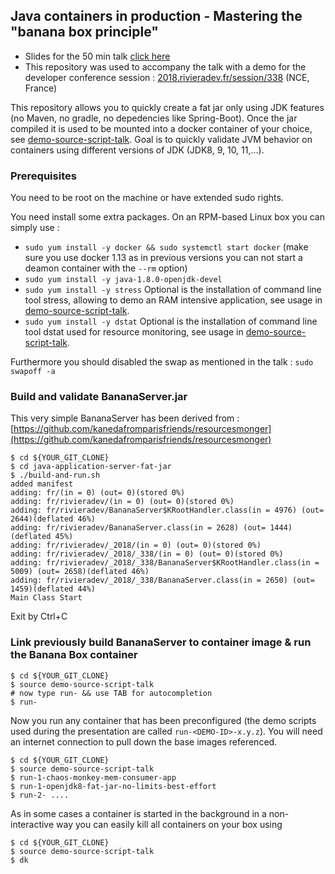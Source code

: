 ## Java containers in production - Mastering the "banana box principle"

- Slides for the 50 min talk [click here](talk.pdf "Banana box principle talk Rivieradev.fr 2018")
- This repository was used to accompany the talk with a demo for the developer conference session : [2018.rivieradev.fr/session/338](2018.rivieradev.fr/session/338) (NCE, France)

This repository allows you to quickly create a fat jar only using JDK features (no Maven, no gradle, no depedencies like Spring-Boot).
Once the jar compiled it is used to be mounted into a docker container of your choice, see [demo-source-script-talk](demo-source-script-talk).
Goal is to quickly validate JVM behavior on containers using different versions of JDK (JDK8, 9, 10, 11,...).

### Prerequisites

You need to be root on the machine or have extended sudo rights.

You need install some extra packages. On an RPM-based Linux box you can simply use :
- `sudo yum install -y docker && sudo systemctl start docker` (make sure you use docker 1.13 as in previous versions you can not start a deamon container with the `--rm` option)
- `sudo yum install -y java-1.8.0-openjdk-devel`
- `sudo yum install -y stress` Optional is the installation of command line tool stress, allowing to demo an RAM intensive application, see usage in [demo-source-script-talk](demo-source-script-talk).
- `sudo yum install -y dstat`  Optional is the installation of command line tool dstat used for resource monitoring, see usage in [demo-source-script-talk](demo-source-script-talk).

Furthermore you should disabled the swap as mentioned in the talk :
`sudo swapoff -a`

### Build and validate BananaServer.jar
This very simple BananaServer has been derived from : [https://github.com/kanedafromparisfriends/resourcesmonger](https://github.com/kanedafromparisfriends/resourcesmonger)

```
$ cd ${YOUR_GIT_CLONE}
$ cd java-application-server-fat-jar
$ ./build-and-run.sh
added manifest
adding: fr/(in = 0) (out= 0)(stored 0%)
adding: fr/rivieradev/(in = 0) (out= 0)(stored 0%)
adding: fr/rivieradev/BananaServer$KRootHandler.class(in = 4976) (out= 2644)(deflated 46%)
adding: fr/rivieradev/BananaServer.class(in = 2628) (out= 1444)(deflated 45%)
adding: fr/rivieradev/_2018/(in = 0) (out= 0)(stored 0%)
adding: fr/rivieradev/_2018/_338/(in = 0) (out= 0)(stored 0%)
adding: fr/rivieradev/_2018/_338/BananaServer$KRootHandler.class(in = 5009) (out= 2658)(deflated 46%)
adding: fr/rivieradev/_2018/_338/BananaServer.class(in = 2650) (out= 1459)(deflated 44%)
Main Class Start
```
Exit by Ctrl+C

### Link previously build BananaServer to container image & run the Banana Box container
```
$ cd ${YOUR_GIT_CLONE}
$ source demo-source-script-talk
# now type run- && use TAB for autocompletion
$ run-
```
Now you run any container that has been preconfigured (the demo scripts used during the presentation are called `run-<DEMO-ID>-x.y.z`). You will need an internet connection to pull down the base images referenced.
```
$ cd ${YOUR_GIT_CLONE}
$ source demo-source-script-talk
$ run-1-chaos-monkey-mem-consumer-app
$ run-1-openjdk8-fat-jar-no-limits-best-effort
$ run-2- ....
```

As in some cases a container is started in the background in a non-interactive way you can easily kill all containers on your box using
```
$ cd ${YOUR_GIT_CLONE}
$ source demo-source-script-talk
$ dk
```
